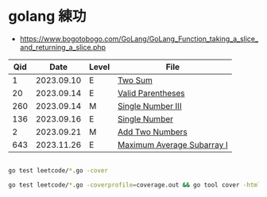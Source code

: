 
# golang 練功

- https://www.bogotobogo.com/GoLang/GoLang_Function_taking_a_slice_and_returning_a_slice.php


Qid  | Date       | Level | File
---- | ---------- | ----- | ---------------
1    | 2023.09.10 | E     | [Two Sum](./leetcode/TwoSum.go)
20   | 2023.09.14 | E     | [Valid Parentheses](./leetcode/ValidParentheses.go)
260  | 2023.09.14 | M     | [Single Number III](./leetcode/SingleNumberIII.go)
136  | 2023.09.16 | E     | [Single Number](./leetcode/SingleNumber.go)
2    | 2023.09.21 | M     | [Add Two Numbers](./leetcode/AddTwoNumbers.go)
643  | 2023.11.26 | E     | [Maximum Average Subarray I](./leetcode/MaximumAverageSubarrayI.go)


```bash

go test leetcode/*.go -cover

go test leetcode/*.go -coverprofile=coverage.out && go tool cover -html=coverage.out
```
